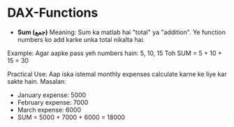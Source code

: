# DAX-Functions

- **Sum (جمع)**
Meaning: Sum ka matlab hai "total" ya "addition". Ye function numbers ko add karke unka total nikalta hai.

Example:
Agar aapke pass yeh numbers hain: 5, 10, 15
Toh SUM = 5 + 10 + 15 = 30

Practical Use:
Aap iska istemal monthly expenses calculate karne ke liye kar sakte hain. Masalan:

   - January expense: 5000
   - February expense: 7000
   - March expense: 6000
   - SUM = 5000 + 7000 + 6000 = 18000
